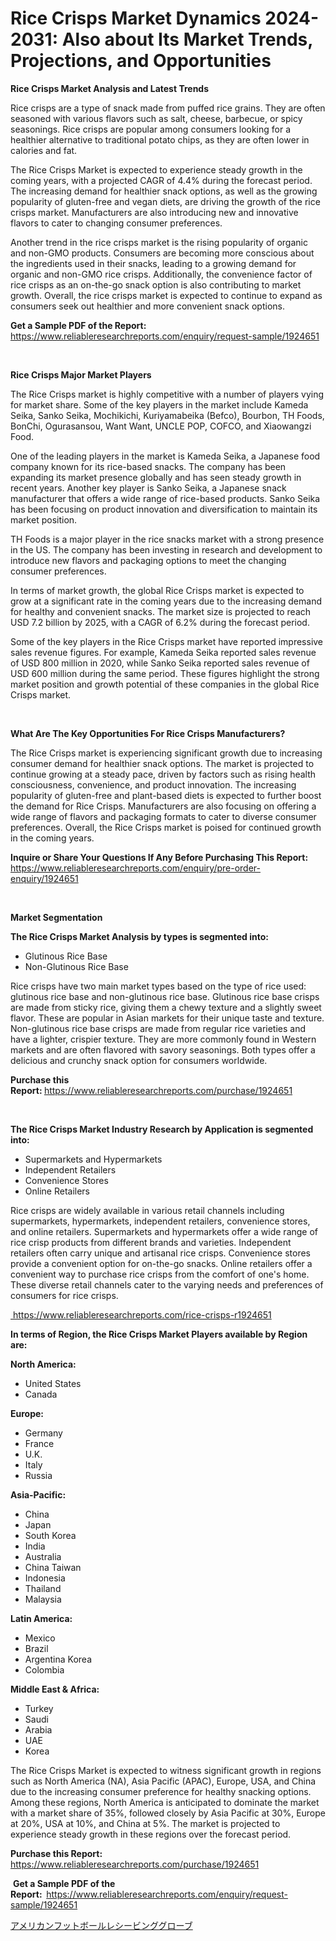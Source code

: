 <p><h1>Rice Crisps Market Dynamics 2024-2031: Also about Its Market Trends, Projections, and Opportunities</h1></p><p><strong>Rice Crisps Market Analysis and Latest Trends</strong></p>
<p><p>Rice crisps are a type of snack made from puffed rice grains. They are often seasoned with various flavors such as salt, cheese, barbecue, or spicy seasonings. Rice crisps are popular among consumers looking for a healthier alternative to traditional potato chips, as they are often lower in calories and fat.</p><p>The Rice Crisps Market is expected to experience steady growth in the coming years, with a projected CAGR of 4.4% during the forecast period. The increasing demand for healthier snack options, as well as the growing popularity of gluten-free and vegan diets, are driving the growth of the rice crisps market. Manufacturers are also introducing new and innovative flavors to cater to changing consumer preferences.</p><p>Another trend in the rice crisps market is the rising popularity of organic and non-GMO products. Consumers are becoming more conscious about the ingredients used in their snacks, leading to a growing demand for organic and non-GMO rice crisps. Additionally, the convenience factor of rice crisps as an on-the-go snack option is also contributing to market growth. Overall, the rice crisps market is expected to continue to expand as consumers seek out healthier and more convenient snack options.</p></p>
<p><strong>Get a Sample PDF of the Report:&nbsp;</strong> <a href="https://www.reliableresearchreports.com/enquiry/request-sample/1924651">https://www.reliableresearchreports.com/enquiry/request-sample/1924651</a></p>
<p>&nbsp;</p>
<p><strong>Rice Crisps Major Market Players</strong></p>
<p><p>The Rice Crisps market is highly competitive with a number of players vying for market share. Some of the key players in the market include Kameda Seika, Sanko Seika, Mochikichi, Kuriyamabeika (Befco), Bourbon, TH Foods, BonChi, Ogurasansou, Want Want, UNCLE POP, COFCO, and Xiaowangzi Food.</p><p>One of the leading players in the market is Kameda Seika, a Japanese food company known for its rice-based snacks. The company has been expanding its market presence globally and has seen steady growth in recent years. Another key player is Sanko Seika, a Japanese snack manufacturer that offers a wide range of rice-based products. Sanko Seika has been focusing on product innovation and diversification to maintain its market position.</p><p>TH Foods is a major player in the rice snacks market with a strong presence in the US. The company has been investing in research and development to introduce new flavors and packaging options to meet the changing consumer preferences.</p><p>In terms of market growth, the global Rice Crisps market is expected to grow at a significant rate in the coming years due to the increasing demand for healthy and convenient snacks. The market size is projected to reach USD 7.2 billion by 2025, with a CAGR of 6.2% during the forecast period.</p><p>Some of the key players in the Rice Crisps market have reported impressive sales revenue figures. For example, Kameda Seika reported sales revenue of USD 800 million in 2020, while Sanko Seika reported sales revenue of USD 600 million during the same period. These figures highlight the strong market position and growth potential of these companies in the global Rice Crisps market.</p></p>
<p>&nbsp;</p>
<p><strong>What Are The Key Opportunities For Rice Crisps Manufacturers?</strong></p>
<p><p>The Rice Crisps market is experiencing significant growth due to increasing consumer demand for healthier snack options. The market is projected to continue growing at a steady pace, driven by factors such as rising health consciousness, convenience, and product innovation. The increasing popularity of gluten-free and plant-based diets is expected to further boost the demand for Rice Crisps. Manufacturers are also focusing on offering a wide range of flavors and packaging formats to cater to diverse consumer preferences. Overall, the Rice Crisps market is poised for continued growth in the coming years.</p></p>
<p><strong>Inquire or Share Your Questions If Any Before Purchasing This Report:</strong> <a href="https://www.reliableresearchreports.com/enquiry/pre-order-enquiry/1924651">https://www.reliableresearchreports.com/enquiry/pre-order-enquiry/1924651</a></p>
<p>&nbsp;</p>
<p><strong>Market Segmentation</strong></p>
<p><strong>The Rice Crisps Market Analysis by types is segmented into:</strong></p>
<p><ul><li>Glutinous Rice Base</li><li>Non-Glutinous Rice Base</li></ul></p>
<p><p>Rice crisps have two main market types based on the type of rice used: glutinous rice base and non-glutinous rice base. Glutinous rice base crisps are made from sticky rice, giving them a chewy texture and a slightly sweet flavor. These are popular in Asian markets for their unique taste and texture. Non-glutinous rice base crisps are made from regular rice varieties and have a lighter, crispier texture. They are more commonly found in Western markets and are often flavored with savory seasonings. Both types offer a delicious and crunchy snack option for consumers worldwide.</p></p>
<p><strong>Purchase this Report:&nbsp;</strong><a href="https://www.reliableresearchreports.com/purchase/1924651">https://www.reliableresearchreports.com/purchase/1924651</a></p>
<p>&nbsp;</p>
<p><strong>The Rice Crisps Market Industry Research by Application is segmented into:</strong></p>
<p><ul><li>Supermarkets and Hypermarkets</li><li>Independent Retailers</li><li>Convenience Stores</li><li>Online Retailers</li></ul></p>
<p><p>Rice crisps are widely available in various retail channels including supermarkets, hypermarkets, independent retailers, convenience stores, and online retailers. Supermarkets and hypermarkets offer a wide range of rice crisp products from different brands and varieties. Independent retailers often carry unique and artisanal rice crisps. Convenience stores provide a convenient option for on-the-go snacks. Online retailers offer a convenient way to purchase rice crisps from the comfort of one's home. These diverse retail channels cater to the varying needs and preferences of consumers for rice crisps.</p></p>
<p><a href="https://www.reliableresearchreports.com/rice-crisps-r1924651">&nbsp;https://www.reliableresearchreports.com/rice-crisps-r1924651</a></p>
<p><strong>In terms of Region, the Rice Crisps Market Players available by Region are:</strong></p>
<p>
    <p> <strong> North America: </strong>
        <ul>
            <li>United States</li>
            <li>Canada</li>
        </ul>
        </p> 
    <p> <strong> Europe: </strong>
        <ul>
            <li>Germany</li>
            <li>France</li>
            <li>U.K.</li>
            <li>Italy</li>
            <li>Russia</li>
        </ul>
        </p> 
    <p> <strong> Asia-Pacific: </strong>
        <ul>
            <li>China</li>
            <li>Japan</li>
            <li>South Korea</li>
            <li>India</li>
            <li>Australia</li>
            <li>China Taiwan</li>
            <li>Indonesia</li>
            <li>Thailand</li>
            <li>Malaysia</li>
        </ul>
        </p> 
    <p> <strong> Latin America: </strong>
        <ul>
            <li>Mexico</li>
            <li>Brazil</li>
            <li>Argentina Korea</li>
            <li>Colombia</li>
        </ul>
        </p> 
    <p> <strong> Middle East & Africa: </strong>
        <ul>
            <li>Turkey</li>
            <li>Saudi</li>
            <li>Arabia</li>
            <li>UAE</li>
            <li>Korea</li>
        </ul>
    </p>
    </p>
<p><p>The Rice Crisps Market is expected to witness significant growth in regions such as North America (NA), Asia Pacific (APAC), Europe, USA, and China due to the increasing consumer preference for healthy snacking options. Among these regions, North America is anticipated to dominate the market with a market share of 35%, followed closely by Asia Pacific at 30%, Europe at 20%, USA at 10%, and China at 5%. The market is projected to experience steady growth in these regions over the forecast period.</p></p>
<p><strong>Purchase this Report: </strong><a href="https://www.reliableresearchreports.com/purchase/1924651">https://www.reliableresearchreports.com/purchase/1924651</a></p>
<p>&nbsp;<strong>Get a Sample PDF of the Report:&nbsp;&nbsp;</strong><a href="https://www.reliableresearchreports.com/enquiry/request-sample/1924651">https://www.reliableresearchreports.com/enquiry/request-sample/1924651</a></p>
<p><strong></strong></p>
<p><p><a href="https://github.com/ksxzwxabcuynh011/Market-Research-Report-List-1/blob/main/370629018671.md">アメリカンフットボールレシービンググローブ</a></p></p>